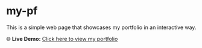 # my-pf

This is a simple web page that showcases my portfolio in an interactive way.

🌐 **Live Demo:** [Click here to view my portfolio](https://poornimarathnasinghe.github.io/Simple-Portfolio-about-me/)


